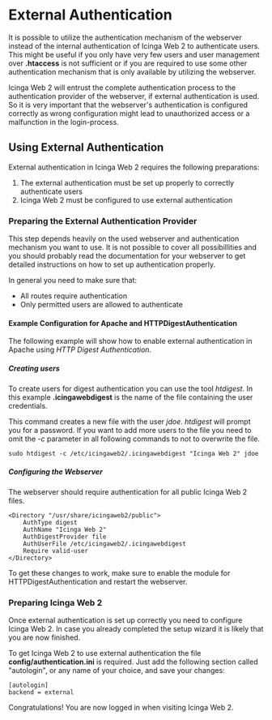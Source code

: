 # External Authentication

It is possible to utilize the authentication mechanism of the webserver instead
of the internal authentication of Icinga Web 2 to authenticate users. This might
be useful if you only have very few users and user management over **.htaccess**
is not sufficient or if you are required to use some other authentication
mechanism that is only available by utilizing the webserver.

Icinga Web 2 will entrust the complete authentication process to the
authentication provider of the webserver, if external authentication is used.
So it is very important that the webserver's authentication is configured
correctly as wrong configuration might lead to unauthorized access or a
malfunction in the login-process.

## Using External Authentication

External authentication in Icinga Web 2 requires the following preparations:

1. The external authentication must be set up properly to correctly
   authenticate users
2. Icinga Web 2 must be configured to use external authentication

### Preparing the External Authentication Provider

This step depends heavily on the used webserver and authentication mechanism you
want to use. It is not possible to cover all possibillities and you should
probably read the documentation for your webserver to get detailed instructions
on how to set up authentication properly.

In general you need to make sure that:

- All routes require authentication
- Only permitted users are allowed to authenticate

#### Example Configuration for Apache and HTTPDigestAuthentication

The following example will show how to enable external authentication in Apache
using *HTTP Digest Authentication*.

##### Creating users

To create users for digest authentication you can use the tool *htdigest*. In
this example **.icingawebdigest** is the name of the file containing the user
credentials.

This command creates a new file with the user *jdoe*. *htdigest* will prompt
you for a password. If you want to add more users to the file you need to omit
the *-c* parameter in all following commands to not to overwrite the file.

````
sudo htdigest -c /etc/icingaweb2/.icingawebdigest "Icinga Web 2" jdoe
````

##### Configuring the Webserver

The webserver should require authentication for all public Icinga Web 2 files.

````
<Directory "/usr/share/icingaweb2/public">
    AuthType digest
    AuthName "Icinga Web 2"
    AuthDigestProvider file
    AuthUserFile /etc/icingaweb2/.icingawebdigest
    Require valid-user
</Directory>
````

To get these changes to work, make sure to enable the module for
HTTPDigestAuthentication and restart the webserver.

### Preparing Icinga Web 2

Once external authentication is set up correctly you need to configure Icinga
Web 2. In case you already completed the setup wizard it is likely that you are
now finished.

To get Icinga Web 2 to use external authentication the file
**config/authentication.ini** is required. Just add the following section
called "autologin", or any name of your choice, and save your changes:

````
[autologin]
backend = external
````

Congratulations! You are now logged in when visiting Icinga Web 2.